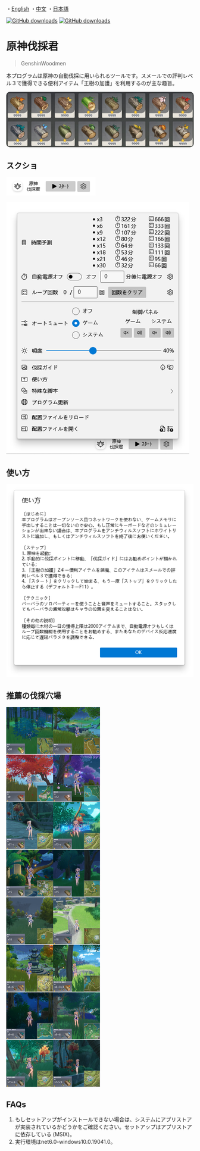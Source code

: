・[English](README.en.md) ・[中文](README.md) ・[日本語](README.jp.md)

[![GitHub downloads](https://img.shields.io/github/downloads/emako/genshin-woodmen/total)](https://github.com/emako/genshin-woodmen/releases)
[![GitHub downloads](https://img.shields.io/github/downloads/emako/genshin-woodmen/latest/total)](https://github.com/emako/genshin-woodmen/releases)

# 原神伐採君

> GenshinWoodmen

本プログラムは原神の自動伐採に用いられるツールです。スメールでの評判レベル３で獲得できる便利アイテム「王樹の加護」を利用するのが主な趣旨。

<img src="assets/image_kanyu.jpg" style="zoom:100%;border 0px solid white;border-radius:10px" />

## スクショ

![](assets/image1.jp.png)

![](assets/image2.jp.png)



## 使い方

![](assets/image3.jp.png)

## 推薦の伐採穴場

![usage](src/GenshinWoodmen/Resources/usage.jpg)



## FAQs

1. もしセットアップがインストールできない場合は、システムにアプリストアが実装されているかどうかをご確認ください。セットアップはアプリストアに依存している (MSIX)。
2. 実行環境はnet6.0-windows10.0.19041.0。

